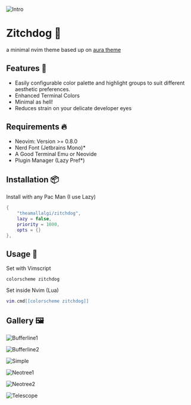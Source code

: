 ![Intro](https://github.com/theamallalgi/zitchdog/blob/main/resources/intro.jpg?raw=true)
# Zitchdog 🦑
a minimal nvim theme based up on [aura theme](https://github.com/daltonmenezes/aura-theme/)

## Features 🌸
- Easily configurable color palette and highlight groups to suit different aesthetic preferences.
- Enhanced Terminal Colors
- Minimal as hell!
- Reduces strain on your delicate developer eyes

## Requirements 🔥
- Neovim: Version >= 0.8.0
- Nerd Font (Jetbrains Mono)*
- A Good Terminal Emu or Neovide
- Plugin Manager (Lazy Pref*)
## Installation 📦

Install with any Pac Man (I use Lazy)
```lua
{
	"theamallalgi/zitchdog",
	lazy = false,
	priority = 1000,
	opts = {}
},
```

## Usage 🦦

Set with Vimscript
```vim
colorscheme zitchdog
```
Set inside Nvim (Lua)
```lua
vim.cmd[[colorscheme zitchdog]]
```
## Gallery 🖼️
![Bufferline1](https://github.com/theamallalgi/zitchdog/blob/main/resources/bufferline%20-mod%20(cmp).png?raw=true)

![Bufferline2](https://github.com/theamallalgi/zitchdog/blob/main/resources/bufferline.png?raw=true)

![Simple](https://github.com/theamallalgi/zitchdog/blob/main/resources/file.png?raw=true)

![Neotree1](https://github.com/theamallalgi/zitchdog/blob/main/resources/neotree%20(bufferline).png?raw=true)

![Neotree2](https://github.com/theamallalgi/zitchdog/blob/main/resources/neotree.png?raw=true)

![Telescope](https://github.com/theamallalgi/zitchdog/blob/main/resources/telescope.png?raw=true)
